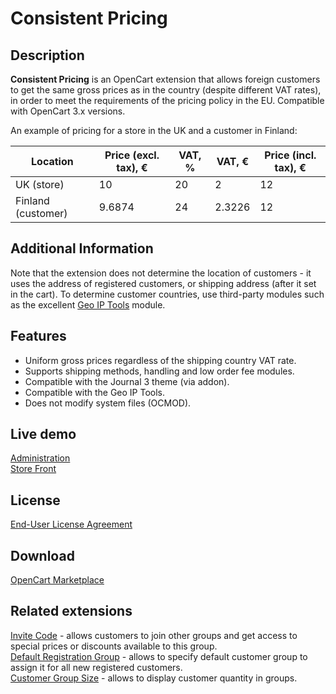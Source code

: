 # Consistent Pricing

## Description
**Consistent Pricing** is an OpenCart extension that allows foreign customers to get the same gross prices as in the country (despite different VAT rates), in order to meet the requirements of the pricing policy in the EU.
Compatible with OpenCart 3.x versions.

An example of pricing for a store in the UK and a customer in Finland:

| Location | Price (excl. tax), € | VAT, % | VAT, € | Price (incl. tax), € |
|---|---|---|---|---|
| UK (store) | 10 | 20 | 2 | 12 |
| Finland (customer) | 9.6874 | 24 | 2.3226 | 12 |


## Additional Information
Note that the extension does not determine the location of customers - it uses the address of registered customers, or shipping address (after it set in the cart). To determine customer countries, use third-party modules such as the excellent [Geo IP Tools](https://www.opencart.com/index.php?route=marketplace/extension/info&extension_id=19084) module.

## Features
* Uniform gross prices regardless of the shipping country VAT rate.
* Supports shipping methods, handling and low order fee modules.
* Compatible with the Journal 3 theme (via addon).
* Compatible with the Geo IP Tools.
* Does not modify system files (OCMOD).

## Live demo
[Administration](https://demo.ocmod.space/a/admin/index.php?route=extension/module/consistent_pricing)  
[Store Front](https://demo.ocmod.space/a/)  

## License
[End-User License Agreement](../EULA.txt)  

## Download
[OpenCart Marketplace](https://www.opencart.com/index.php?route=marketplace/extension/info&extension_id=44968)  

## Related extensions
[Invite Code](https://www.opencart.com/index.php?route=marketplace/extension/info&extension_id=42632) - allows customers to join other groups and get access to special prices or discounts available to this group.  
[Default Registration Group](https://www.opencart.com/index.php?route=marketplace/extension/info&extension_id=42480) - allows to specify default customer group to assign it for all new registered customers.  
[Customer Group Size](https://www.opencart.com/index.php?route=marketplace/extension/info&extension_id=42642) - allows to display customer quantity in groups.  
